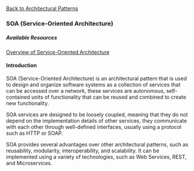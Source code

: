 [Back to Architectural Patterns](08-architectural-patterns.md)

### SOA (Service-Oriented Architecture)

##### Available Resources

[Overview of Service-Oriented Architecture](https://medium.com/design-microservices-architecture-with-patterns/service-oriented-architecture-1e4716fbca17)

#### Introduction

SOA (Service-Oriented Architecture) is an architectural pattern that is used to design and organize software systems as a collection of services that can be accessed over a network, these services are autonomous, self-contained units of functionality that can be reused and combined to create new functionality.

SOA services are designed to be loosely coupled, meaning that they do not depend on the implementation details of other services, they communicate with each other through well-defined interfaces, usually using a protocol such as HTTP or SOAP.

SOA provides several advantages over other architectural patterns, such as reusability, modularity, interoperability, and scalability. It can be implemented using a variety of technologies, such as Web Services, REST, and Microservices.
